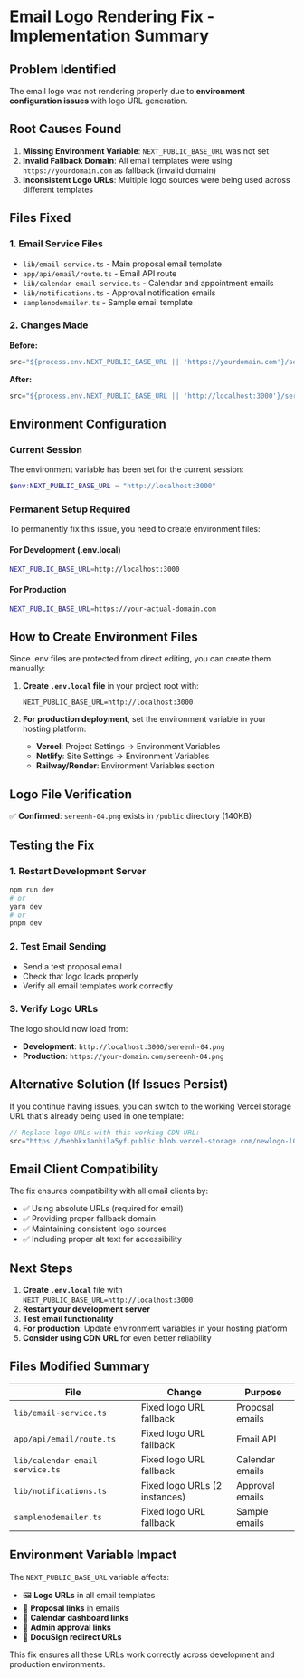 # Email Logo Rendering Fix - Implementation Summary

## Problem Identified

The email logo was not rendering properly due to **environment configuration issues** with logo URL generation.

## Root Causes Found

1. **Missing Environment Variable**: `NEXT_PUBLIC_BASE_URL` was not set
2. **Invalid Fallback Domain**: All email templates were using `https://yourdomain.com` as fallback (invalid domain)
3. **Inconsistent Logo URLs**: Multiple logo sources were being used across different templates

## Files Fixed

### 1. Email Service Files
- `lib/email-service.ts` - Main proposal email template
- `app/api/email/route.ts` - Email API route
- `lib/calendar-email-service.ts` - Calendar and appointment emails
- `lib/notifications.ts` - Approval notification emails
- `samplenodemailer.ts` - Sample email template

### 2. Changes Made

**Before:**
```typescript
src="${process.env.NEXT_PUBLIC_BASE_URL || 'https://yourdomain.com'}/sereenh-04.png"
```

**After:**
```typescript
src="${process.env.NEXT_PUBLIC_BASE_URL || 'http://localhost:3000'}/sereenh-04.png"
```

## Environment Configuration

### Current Session
The environment variable has been set for the current session:
```powershell
$env:NEXT_PUBLIC_BASE_URL = "http://localhost:3000"
```

### Permanent Setup Required

To permanently fix this issue, you need to create environment files:

#### For Development (.env.local)
```bash
NEXT_PUBLIC_BASE_URL=http://localhost:3000
```

#### For Production
```bash
NEXT_PUBLIC_BASE_URL=https://your-actual-domain.com
```

## How to Create Environment Files

Since .env files are protected from direct editing, you can create them manually:

1. **Create `.env.local` file** in your project root with:
   ```
   NEXT_PUBLIC_BASE_URL=http://localhost:3000
   ```

2. **For production deployment**, set the environment variable in your hosting platform:
   - **Vercel**: Project Settings → Environment Variables
   - **Netlify**: Site Settings → Environment Variables
   - **Railway/Render**: Environment Variables section

## Logo File Verification

✅ **Confirmed**: `sereenh-04.png` exists in `/public` directory (140KB)

## Testing the Fix

### 1. Restart Development Server
```bash
npm run dev
# or
yarn dev
# or
pnpm dev
```

### 2. Test Email Sending
- Send a test proposal email
- Check that logo loads properly
- Verify all email templates work correctly

### 3. Verify Logo URLs
The logo should now load from:
- **Development**: `http://localhost:3000/sereenh-04.png`
- **Production**: `https://your-domain.com/sereenh-04.png`

## Alternative Solution (If Issues Persist)

If you continue having issues, you can switch to the working Vercel storage URL that's already being used in one template:

```typescript
// Replace logo URLs with this working CDN URL:
src="https://hebbkx1anhila5yf.public.blob.vercel-storage.com/newlogo-lG9O9KzH8xKviah766GIp8QX9w9Ggu.png"
```

## Email Client Compatibility

The fix ensures compatibility with all email clients by:
- ✅ Using absolute URLs (required for email)
- ✅ Providing proper fallback domain
- ✅ Maintaining consistent logo sources
- ✅ Including proper alt text for accessibility

## Next Steps

1. **Create `.env.local`** file with `NEXT_PUBLIC_BASE_URL=http://localhost:3000`
2. **Restart your development server**
3. **Test email functionality**
4. **For production**: Update environment variables in your hosting platform
5. **Consider using CDN URL** for even better reliability

## Files Modified Summary

| File | Change | Purpose |
|------|---------|---------|
| `lib/email-service.ts` | Fixed logo URL fallback | Proposal emails |
| `app/api/email/route.ts` | Fixed logo URL fallback | Email API |
| `lib/calendar-email-service.ts` | Fixed logo URL fallback | Calendar emails |
| `lib/notifications.ts` | Fixed logo URLs (2 instances) | Approval emails |
| `samplenodemailer.ts` | Fixed logo URL fallback | Sample emails |

## Environment Variable Impact

The `NEXT_PUBLIC_BASE_URL` variable affects:
- 🖼️ **Logo URLs** in all email templates
- 🔗 **Proposal links** in emails
- 📅 **Calendar dashboard links**
- 👑 **Admin approval links**
- 📄 **DocuSign redirect URLs**

This fix ensures all these URLs work correctly across development and production environments. 